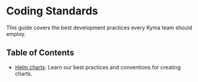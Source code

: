 # Coding Standards

This guide covers the best development practices every Kyma team should employ.

## Table of Contents
- [Helm charts](helm.md): Learn our best practices and conventions for creating charts.
